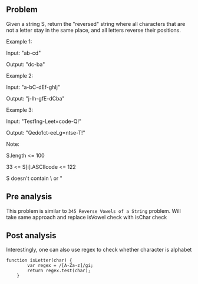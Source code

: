 ## Problem

Given a string S, return the "reversed" string where all characters that are not a letter stay in the same place, and all letters reverse their positions.

Example 1:

Input: "ab-cd"

Output: "dc-ba"

Example 2:

Input: "a-bC-dEf-ghIj"

Output: "j-Ih-gfE-dCba"

Example 3:

Input: "Test1ng-Leet=code-Q!"

Output: "Qedo1ct-eeLg=ntse-T!"

Note:

S.length <= 100

33 <= S[i].ASCIIcode <= 122

S doesn't contain \ or "

## Pre analysis

This problem is similar to `345 Reverse Vowels of a String` problem. Will take same approach and replace isVowel check with isChar check

## Post analysis

Interestingly, one can also use regex to check whether character is alphabet

    function isLetter(char) {
            var regex = /[A-Za-z]/gi;
            return regex.test(char);
        }
